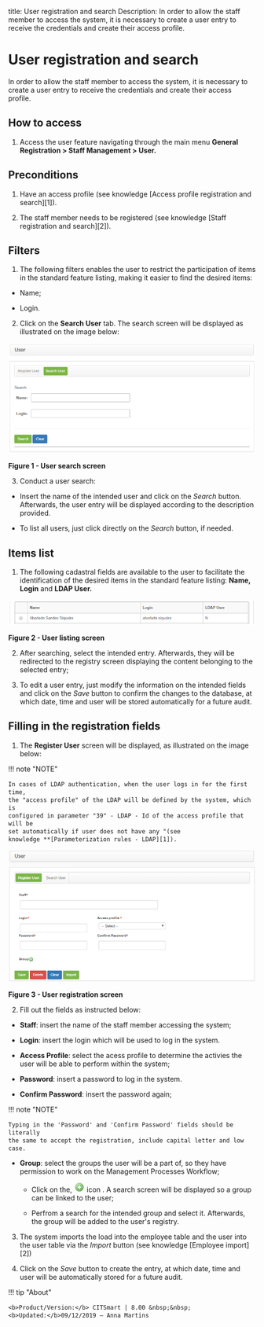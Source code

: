 title: User registration and search
Description: In order to allow the staff member to access the system, it is necessary to create a user entry to receive the credentials and create their access profile.

# User registration and search

In order to allow the staff member to access the system, it is necessary to
create a user entry to receive the credentials and create their access profile.

How to access
-------------

1.  Access the user feature navigating through the main menu **General
    Registration > Staff Management > User.**

Preconditions
-------------

1.  Have an access profile (see knowledge [Access profile registration and
    search][1]).

2.  The staff member needs to be registered (see knowledge [Staff registration
    and
    search][2]).

Filters
-------

1.  The following filters enables the user to restrict the participation of
    items in the standard feature listing, making it easier to find the desired
    items:

-   Name;

-   Login.

2.  Click on the **Search User** tab. The search screen will be displayed as
    illustrated on the image below:

![Criar](images/user-1.png)

**Figure 1 - User search screen**

3.  Conduct a user search:

-   Insert the name of the intended user and click on the *Search* button.
    Afterwards, the user entry will be displayed according to the description
    provided.

-   To list all users, just click directly on the *Search* button, if needed.

Items list
----------

1.  The following cadastral fields are available to the user to facilitate the
    identification of the desired items in the standard feature listing: **Name,
    Login** and **LDAP User.**

![Criar](images/user-2.png)

**Figure 2 - User listing screen**

2.  After searching, select the intended entry. Afterwards, they will be
    redirected to the registry screen displaying the content belonging to the
    selected entry;

3.  To edit a user entry, just modify the information on the intended fields and
    click on the *Save* button to confirm the changes to the database, at which
    date, time and user will be stored automatically for a future audit.

Filling in the registration fields
----------------------------------

1.  The **Register User** screen will be displayed, as illustrated on the image
    below:

!!! note "NOTE"

    In cases of LDAP authentication, when the user logs in for the first time,
    the "access profile" of the LDAP will be defined by the system, which is
    configured in parameter "39" - LDAP - Id of the access profile that will be
    set automatically if user does not have any "(see
    knowledge **[Parameterization rules - LDAP][1]).

![Criar](images/user-3.png)

**Figure 3 - User registration screen**

2.  Fill out the fields as instructed below:

-   **Staff**: insert the name of the staff member accessing the system;

-   **Login**: insert the login which will be used to log in the system.

-   **Access Profile**: select the acess profile to determine the activies the
    user will be able to perform within the system;

-   **Password**: insert a password to log in the system.

-   **Confirm Password**: insert the password again;

!!! note "NOTE"

    Typing in the 'Password' and 'Confirm Password' fields should be literally
    the same to accept the registration, include capital letter and low case.

-   **Group**: select the groups the user will be a part of, so they have
    permission to work on the Management Processes Workflow;

    -   Click on the,  ![Criar](images/user-4.png) icon . A search screen will be displayed so a group can be linked
       to the user;

    -   Perfrom a search for the intended group and select it. Afterwards, the
        group will be added to the user's registry.

3.  The system imports the load into the employee table and the user into the
    user table via the *Import* button (see knowledge [Employee
    import][2])

4.  Click on the *Save* button to create the entry, at which date, time and user
    will be automatically stored for a future audit.


!!! tip "About"

    <b>Product/Version:</b> CITSmart | 8.00 &nbsp;&nbsp;
    <b>Updated:</b>09/12/2019 – Anna Martins

